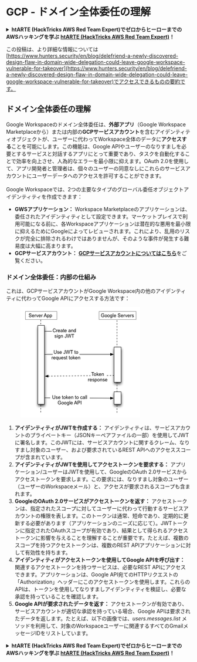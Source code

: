 # GCP - ドメイン全体委任の理解

<details>

<summary><strong>htARTE (HackTricks AWS Red Team Expert)でゼロからヒーローまでのAWSハッキングを学ぶ</strong> <a href="https://training.hacktricks.xyz/courses/arte"><strong>htARTE (HackTricks AWS Red Team Expert)</strong></a><strong>！</strong></summary>

HackTricksをサポートする他の方法:

* **HackTricksにあなたの会社を広告したい**、または**HackTricksをPDFでダウンロードしたい**場合は、[**サブスクリプションプラン**](https://github.com/sponsors/carlospolop)をチェックしてください。
* [**公式PEASS & HackTricksグッズ**](https://peass.creator-spring.com)を入手する
* [**The PEASS Family**](https://opensea.io/collection/the-peass-family)を発見する、私たちの独占的な[**NFTs**](https://opensea.io/collection/the-peass-family)のコレクション
* 💬 [**Discordグループ**](https://discord.gg/hRep4RUj7f)に**参加する**か、[**telegramグループ**](https://t.me/peass)に参加するか、**Twitter** 🐦 [**@carlospolopm**](https://twitter.com/carlospolopm)を**フォロー**してください。
* **HackTricks**のGitHubリポジトリにPRを提出して、あなたのハッキングのコツを共有してください。

</details>

この投稿は、より詳細な情報については[https://www.hunters.security/en/blog/delefriend-a-newly-discovered-design-flaw-in-domain-wide-delegation-could-leave-google-workspace-vulnerable-for-takeover](https://www.hunters.security/en/blog/delefriend-a-newly-discovered-design-flaw-in-domain-wide-delegation-could-leave-google-workspace-vulnerable-for-takeover)でアクセスできるものの要約です。

## **ドメイン全体委任の理解**

Google Workspaceのドメイン全体委任は、**外部アプリ**（Google Workspace Marketplaceから）または内部の**GCPサービスアカウント**を含むアイデンティティオブジェクトが、ユーザーに代わってWorkspace全体のデータに**アクセスする**ことを可能にします。この機能は、Google APIやユーザーのなりすましを必要とするサービスと対話するアプリにとって重要であり、タスクを自動化することで効率を向上させ、人為的なエラーを最小限に抑えます。OAuth 2.0を使用して、アプリ開発者と管理者は、個々のユーザーの同意なしにこれらのサービスアカウントにユーザーデータへのアクセスを許可することができます。\
\
Google Workspaceでは、2つの主要なタイプのグローバル委任オブジェクトアイデンティティを作成できます：

* **GWSアプリケーション：** Workspace Marketplaceのアプリケーションは、委任されたアイデンティティとして設定できます。マーケットプレイスで利用可能になる前に、各Workspaceアプリケーションは潜在的な悪用を最小限に抑えるためにGoogleによってレビューされます。これにより、乱用のリスクが完全に排除されるわけではありませんが、そのような事件が発生する難易度は大幅に高まります。
* **GCPサービスアカウント：** [**GCPサービスアカウントについてはこちら**](../gcp-basic-information.md#service-accounts)をご覧ください。

### **ドメイン全体委任：内部の仕組み**

これは、GCPサービスアカウントがGoogle Workspace内の他のアイデンティティに代わってGoogle APIにアクセスする方法です：

<figure><img src="../../../.gitbook/assets/image (11).png" alt=""><figcaption></figcaption></figure>

1. **アイデンティティがJWTを作成する：** アイデンティティは、サービスアカウントのプライベートキー（JSONキーペアファイルの一部）を使用してJWTに署名します。このJWTには、サービスアカウントに関するクレーム、なりすまし対象のユーザー、および要求されているREST APIへのアクセススコープが含まれています。
2. **アイデンティティがJWTを使用してアクセストークンを要求する：** アプリケーション/ユーザーはJWTを使用して、GoogleのOAuth 2.0サービスからアクセストークンを要求します。この要求には、なりすまし対象のユーザー（ユーザーのWorkspaceメール）と、アクセスが要求されるスコープも含まれます。
3. **GoogleのOAuth 2.0サービスがアクセストークンを返す：** アクセストークンは、指定されたスコープに対してユーザーに代わって行動するサービスアカウントの権限を表します。このトークンは通常、短命であり、定期的に更新する必要があります（アプリケーションのニーズに応じて）。JWTトークンに指定されたOAuthスコープが有効であり、結果として得られるアクセストークンに影響を与えることを理解することが重要です。たとえば、複数のスコープを持つアクセストークンは、複数のREST APIアプリケーションに対して有効性を持ちます。
4. **アイデンティティがアクセストークンを使用してGoogle APIを呼び出す：** 関連するアクセストークンを持つサービスは、必要なREST APIにアクセスできます。アプリケーションは、Google API宛てのHTTPリクエストの「Authorization」ヘッダーにこのアクセストークンを使用します。これらのAPIは、トークンを使用してなりすましアイデンティティを検証し、必要な承認を持っていることを確認します。
5. **Google APIが要求されたデータを返す：** アクセストークンが有効であり、サービスアカウントが適切な承認を持っている場合、Google APIは要求されたデータを返します。たとえば、以下の画像では、_users.messages.list_ メソッドを利用して、対象のWorkspaceユーザーに関連するすべてのGmailメッセージIDをリストしています。





<details>

<summary><strong>htARTE (HackTricks AWS Red Team Expert)でゼロからヒーローまでのAWSハッキングを学ぶ</strong> <a href="https://training.hacktricks.xyz/courses/arte"><strong>htARTE (HackTricks AWS Red Team Expert)</strong></a><strong>！</strong></summary>

HackTricksをサポートする他の方法:

* **HackTricksにあなたの会社を広告したい**、または**HackTricksをPDFでダウンロードしたい**場合は、[**サブスクリプションプラン**](https://github.com/sponsors/carlospolop)をチェックしてください。
* [**公式PEASS & HackTricksグッズ**](https://peass.creator-spring.com)を入手する
* [**The PEASS Family**](https://opensea.io/collection/the-peass-family)を発見する、私たちの独占的な[**NFTs**](https://opensea.io/collection/the-peass-family)のコレクション
* 💬 [**Discordグループ**](https://discord.gg/hRep4RUj7f)に**参加する**か、[**telegramグループ**](https://t.me/peass)に参加するか、**Twitter** 🐦 [**@carlospolopm**](https://twitter.com/carlospolopm)を**フォロー**してください。
* **HackTricks**のGitHubリポジトリにPRを提出して、あなたのハッキングのコツを共有してください。

</details>

